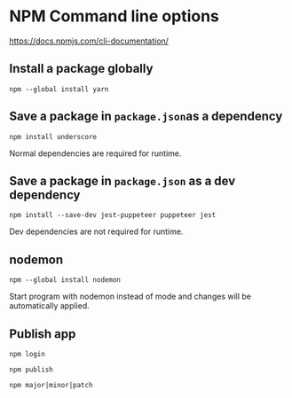 # NPM Command line options

https://docs.npmjs.com/cli-documentation/

## Install a package globally

```
npm --global install yarn
```

## Save a package in `package.json`as a dependency

```
npm install underscore
```

Normal dependencies are required for runtime.

## Save a package in `package.json` as a dev dependency

```
npm install --save-dev jest-puppeteer puppeteer jest
```

Dev dependencies are not required for runtime.

## nodemon
```
npm --global install nodemon
```
Start program with nodemon instead of mode and changes will be automatically applied.

## Publish app
```
npm login
```

```
npm publish
```

```
npm major|minor|patch
```

